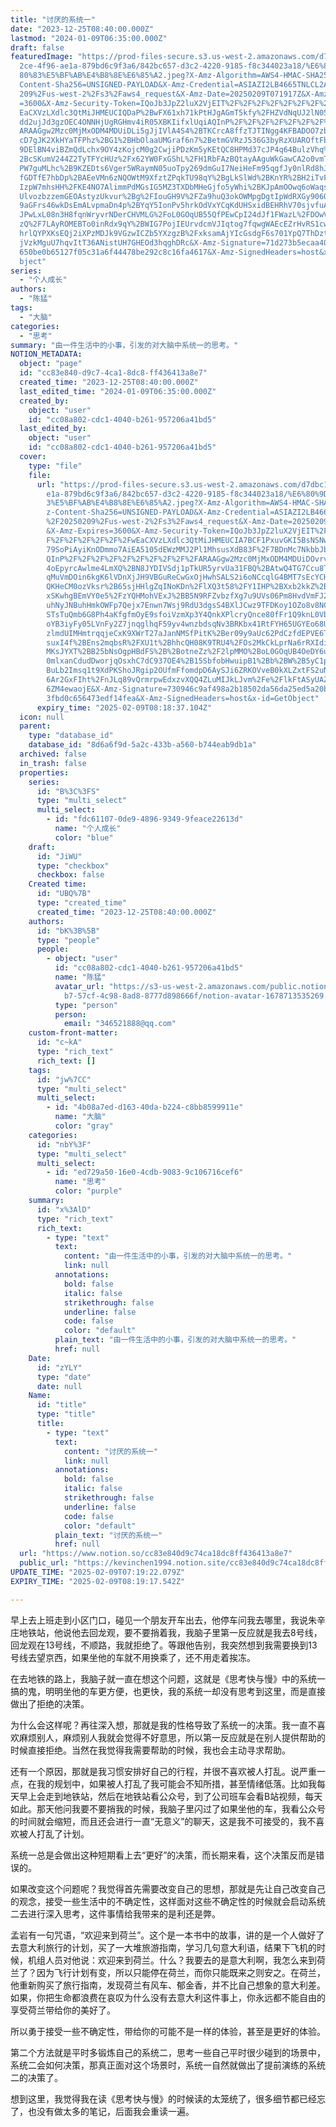 ```yaml
---
title: "讨厌的系统一"
date: "2023-12-25T08:40:00.000Z"
lastmod: "2024-01-09T06:35:00.000Z"
draft: false
featuredImage: "https://prod-files-secure.s3.us-west-2.amazonaws.com/d7dbc101-8\
  2ce-4f96-ae1a-879bd6c9f3a6/842bc657-d3c2-4220-9185-f8c344023a18/%E6%80%9D%E8%\
  80%83%E5%BF%AB%E4%B8%8E%E6%85%A2.jpeg?X-Amz-Algorithm=AWS4-HMAC-SHA256&X-Amz-\
  Content-Sha256=UNSIGNED-PAYLOAD&X-Amz-Credential=ASIAZI2LB4665TNLCL2A%2F20250\
  209%2Fus-west-2%2Fs3%2Faws4_request&X-Amz-Date=20250209T071917Z&X-Amz-Expires\
  =3600&X-Amz-Security-Token=IQoJb3JpZ2luX2VjEIT%2F%2F%2F%2F%2F%2F%2F%2F%2F%2Fw\
  EaCXVzLXdlc3QtMiJHMEUCIQDaP%2BwFX61xh71kPtHJgAGmT5kfy%2FHZVdNqUJ2lN05BZwIgLYm\
  dd2ujJd3gzOEC4ONNHjUgRGHmv4iR05XBKIifxlUqiAQInP%2F%2F%2F%2F%2F%2F%2F%2F%2F%2F\
  ARAAGgw2Mzc0MjMxODM4MDUiDLi5gJjIVlA4S4%2BTKCrcA8ffzTJTINgg4KFBADOO7zbs3OSZSwI\
  cD7gJK2XkHYaTFPhz%2BG1%2BHbOlaaUMGraf6n7%2BetmGVRzJ536G3byRzXUAROftFbvx6ytz5O\
  9DElBN4viBZmQdLchx9OY4zKojcM0g2CwjiPDzKm5yKEtQC8HPMd37cJP4q64BulzVhq%2FylCQA%\
  2BcSKumV244Z2TyTFYcHUz%2Fx62YW0FxGShL%2FH1RbFAzBQtayAAguWkGawCA2o0vmTHNBClkvQ\
  PW7guMLhc%2B9KZEDts6Vger5WRaymN05uoTpy269dmGuI7NeiHeFm95qgfJy0nlRd8hJ1vTsZVle\
  fGDTfE7hbDp%2BAEeVMn6zNQOWtM9XfztZPqkTU98qY%2BgLkSlWd%2BKnYR%2BH2iTvFS1fT%2Fi\
  IzpW7mhsHH%2FKE4NO7AlimmPdMGsIG5MZ3TXDbMHeGjfo5yWhi%2BKJpAmOOwq6oWaqsUfreSX5J\
  UlvozbzzemGEOAstyzUkvur%2Bg%2FIouGH9V%2FZa9huQ3okOWMpgDgtIpWdRXGy906OyaIFlrPo\
  9aGFrs46wkDsEmALvpmaDn4p%2BYqY5IonPv5hrkOdVxYCqKdUHSxidBEHRhV70sjvfuAgo5gbNyY\
  JPwLxL08n3H8fqnWryvrNDerCHVMLG%2FoL0GOqUB55QfPEwCpI24dJf1FWazL%2FDOwV2RSw2Fs7\
  zQ%2F7LAyROMEBTo0inRdx9qY%2BWIG7PojIEUrvdcmVJIqtog7fqwgWAEcEZrHvRS1cwy8lWhkE1\
  hrlQYPXKsEQj2iXPzMDJk9VGzwICZb5YXzgzB%2FxksamAjYIcGsdgF6s701YpQ7ThDzt4JQNaUDl\
  jVzkMguU7hqvItT36ANistUH7GHEOd3hqghDRc&X-Amz-Signature=71d273b5ecaa402b67fb08\
  650be0b65127f05c31a6f44478be292c8c16fa4617&X-Amz-SignedHeaders=host&x-id=GetO\
  bject"
series:
  - "个人成长"
authors:
  - "陈猛"
tags:
  - "大脑"
categories:
  - "思考"
summary: "由一件生活中的小事，引发的对大脑中系统一的思考。"
NOTION_METADATA:
  object: "page"
  id: "cc83e840-d9c7-4ca1-8dc8-ff436413a8e7"
  created_time: "2023-12-25T08:40:00.000Z"
  last_edited_time: "2024-01-09T06:35:00.000Z"
  created_by:
    object: "user"
    id: "cc08a802-cdc1-4040-b261-957206a41bd5"
  last_edited_by:
    object: "user"
    id: "cc08a802-cdc1-4040-b261-957206a41bd5"
  cover:
    type: "file"
    file:
      url: "https://prod-files-secure.s3.us-west-2.amazonaws.com/d7dbc101-82ce-4f96-a\
        e1a-879bd6c9f3a6/842bc657-d3c2-4220-9185-f8c344023a18/%E6%80%9D%E8%80%8\
        3%E5%BF%AB%E4%B8%8E%E6%85%A2.jpeg?X-Amz-Algorithm=AWS4-HMAC-SHA256&X-Am\
        z-Content-Sha256=UNSIGNED-PAYLOAD&X-Amz-Credential=ASIAZI2LB4666JXIYQE3\
        %2F20250209%2Fus-west-2%2Fs3%2Faws4_request&X-Amz-Date=20250209T071837Z\
        &X-Amz-Expires=3600&X-Amz-Security-Token=IQoJb3JpZ2luX2VjEIT%2F%2F%2F%2\
        F%2F%2F%2F%2F%2F%2FwEaCXVzLXdlc3QtMiJHMEUCIA7BCF1PxuvGKI5BsNSNwtVj7g%2B\
        79SoPiAyiKnODmmo7AiEA5105dEWzMMJ2Pl1MhsusXdB83F%2F7BDnMc7NkbbJb%2Bd4qiA\
        QInP%2F%2F%2F%2F%2F%2F%2F%2F%2F%2FARAAGgw2Mzc0MjMxODM4MDUiDOvrvKihaQwFl\
        4oEpyrcAwlme4LmXQ%2BN8JYDIVSdj1pTkUR5yrvUa31FBQ%2BAtwQ4TG7Ccu8TycjWYV2B\
        qMuVmDOin6kgK6lVDnXjJH9VBGuReCwGxOjHwhSALS2i6oNCcqlG4BMT7sEcYCH7tRst6ea\
        QKHeCM0ozVksr%2B65sjHHlgZqINoKDn%2FlXQ3t58%2FY1IHP%2BXxb2kkZ%2B9UGDS0fL\
        xSKwhgBEmVY0e5%2FzYQHMohVExJ%2BB5N9RFZvbzfXg7u9UVs06Pm8HvdVmFJ2nvpofxwu\
        uhNyJNBuhHmkOWFp7Qejx7Enwn7Wsj9RdU3dgsS4BXlJCwz9TFDKoy1OZo8v8NCMJ4r0TYU\
        STsTuQmb6G8Ph4aKfgfmOyE9sfoiVzmXp3Y4QnkXPlcryQnce80fFr1Q9knL0Vb%2FexChz\
        oYB3iyFy05LVnFy2Z7jnqglhqF59yv4wnzbdsqNv3BRKbx41RtFYH65UGYEo68UgjIi3GiL\
        zlmdUIMHmtrqqjeCxK9XWrT27aJanNMSfPitK%2Ber09y9aUc62PdCzfdEPVE6TEEpBktpV\
        suxI4f%2BEns2mqbsR%2FXU1t%2BhhcQH08K9TRU4%2FOs2MkCkLprNa6rRXIdiVq6ymrkz\
        MKsJYXT%2BB25bNsOgpHBdFS%2B%2BotneZz%2F2lpMMO%2BoL0GOqUB4OeDY6uDfE%2Fc6\
        0mlxanCdudDworjqOsxhC7dC937OE4%2B15SbfobHwuipB1%2Bb%2BW%2B5yC1pJpYm%2Bb\
        BuLb2Imsq1t9XdPKShoJRgip2OUfmFfomdpD6AySJi6ZRKOVveB0kXLZxtFS2uN2KGeyBdH\
        6Ar2GxFIht%2FnJLq89vQrmrpwEdxzvXQQ4ZLuMIJkLJvm%2Fe%2FlkFtASyUAZQyDtNcV4\
        6ZM4ewaojE&X-Amz-Signature=730946c9af498a2b18502da56da25ed5a20b05caac36\
        3fbd0c656473edf14fea&X-Amz-SignedHeaders=host&x-id=GetObject"
      expiry_time: "2025-02-09T08:18:37.104Z"
  icon: null
  parent:
    type: "database_id"
    database_id: "8d6a6f9d-5a2c-433b-a560-b744eab9db1a"
  archived: false
  in_trash: false
  properties:
    series:
      id: "B%3C%3FS"
      type: "multi_select"
      multi_select:
        - id: "fdc61107-0de9-4896-9349-9feace22613d"
          name: "个人成长"
          color: "blue"
    draft:
      id: "JiWU"
      type: "checkbox"
      checkbox: false
    Created time:
      id: "UBQ%7B"
      type: "created_time"
      created_time: "2023-12-25T08:40:00.000Z"
    authors:
      id: "bK%3B%5B"
      type: "people"
      people:
        - object: "user"
          id: "cc08a802-cdc1-4040-b261-957206a41bd5"
          name: "陈猛"
          avatar_url: "https://s3-us-west-2.amazonaws.com/public.notion-static.com/775523\
            b7-57cf-4c98-8ad8-8777d898666f/notion-avatar-1678713535269.png"
          type: "person"
          person:
            email: "346521888@qq.com"
    custom-front-matter:
      id: "c~kA"
      type: "rich_text"
      rich_text: []
    tags:
      id: "jw%7CC"
      type: "multi_select"
      multi_select:
        - id: "4b08a7ed-d163-40da-b224-c8bb8599911e"
          name: "大脑"
          color: "gray"
    categories:
      id: "nbY%3F"
      type: "multi_select"
      multi_select:
        - id: "ed729a50-16e0-4cdb-9083-9c106716cef6"
          name: "思考"
          color: "purple"
    summary:
      id: "x%3AlD"
      type: "rich_text"
      rich_text:
        - type: "text"
          text:
            content: "由一件生活中的小事，引发的对大脑中系统一的思考。"
            link: null
          annotations:
            bold: false
            italic: false
            strikethrough: false
            underline: false
            code: false
            color: "default"
          plain_text: "由一件生活中的小事，引发的对大脑中系统一的思考。"
          href: null
    Date:
      id: "zYLY"
      type: "date"
      date: null
    Name:
      id: "title"
      type: "title"
      title:
        - type: "text"
          text:
            content: "讨厌的系统一"
            link: null
          annotations:
            bold: false
            italic: false
            strikethrough: false
            underline: false
            code: false
            color: "default"
          plain_text: "讨厌的系统一"
          href: null
  url: "https://www.notion.so/cc83e840d9c74ca18dc8ff436413a8e7"
  public_url: "https://kevinchen1994.notion.site/cc83e840d9c74ca18dc8ff436413a8e7"
UPDATE_TIME: "2025-02-09T07:19:22.079Z"
EXPIRY_TIME: "2025-02-09T08:19:17.542Z"

---
```

<link rel="stylesheet" href="https://cdn.jsdelivr.net/npm/katex@0.16.2/dist/katex.min.css" integrity="sha384-bYdxxUwYipFNohQlHt0bjN/LCpueqWz13HufFEV1SUatKs1cm4L6fFgCi1jT643X" crossorigin="anonymous">


早上去上班走到小区门口，碰见一个朋友开车出去，他停车问我去哪里，我说朱辛庄地铁站，他说他去回龙观，要不要捎着我，我脑子里第一反应就是我去8号线，回龙观在13号线，不顺路，我就拒绝了。等跟他告别，我突然想到我需要换到13号线去望京西，如果坐他的车就不用换乘了，还不用走着挨冻。


在去地铁的路上，我脑子就一直在想这个问题，这就是《思考快与慢》中的系统一搞的鬼，明明坐他的车更方便，也更快，我的系统一却没有思考到这里，而是直接做出了拒绝的决策。


为什么会这样呢？再往深入想，那就是我的性格导致了系统一的决策。我一直不喜欢麻烦别人，麻烦别人我就会觉得不好意思，所以第一反应就是在别人提供帮助的时候直接拒绝。当然在我觉得我需要帮助的时候，我也会主动寻求帮助。


还有一个原因，那就是我习惯安排好自己的行程，并很不喜欢被人打乱。说严重一点，在我的规划中，如果被人打乱了我可能会不知所措，甚至情绪低落。比如我每天早上会走到地铁站，然后在地铁站看公众号，到了公司班车会看B站视频，每天如此。那天他问我要不要捎我的时候，我脑子里闪过了如果坐他的车，我看公众号的时间就会缩短，而且还会进行一直“无意义”的聊天，这是我不可接受的，我不喜欢被人打乱了计划。


系统一总是会做出这种短期看上去“更好”的决策，而长期来看，这个决策反而是错误的。


如果改变这个问题呢？我觉得首先需要改变自己的思想，那就是先让自己改变自己的观念，接受一些生活中的不确定性，这样面对这些不确定性的时候就会启动系统二去进行深入思考，这件事情给我带来的是利还是弊。


孟岩有一句咒语，“欢迎来到荷兰”。这个是一本书中的故事，讲的是一个人做好了去意大利旅行的计划，买了一大堆旅游指南，学习几句意大利语，结果下飞机的时候，机组人员对他说：欢迎来到荷兰。什么？我要去的是意大利啊，我怎么来到荷兰了？因为飞行计划有变，所以只能停在荷兰，而你只能既来之则安之。在荷兰，他重新购买了旅行指南，发现荷兰有风车、郁金香，并不比自己想象的意大利差。如果，你把生命都浪费在哀叹为什么没有去意大利这件事上，你永远都不能自由的享受荷兰带给你的美好了。


所以勇于接受一些不确定性，带给你的可能不是一样的体验，甚至是更好的体验。


第二个方法就是平时多锻炼自己的系统二，思考一些自己平时很少碰到的场景中，系统二会如何决策，那真正面对这个场景时，系统一自然就做出了提前演练的系统二的决策了。


想到这里，我觉得我在读《思考快与慢》的时候读的太笼统了，很多细节都已经忘了，也没有做太多的笔记，后面我会重读一遍。


